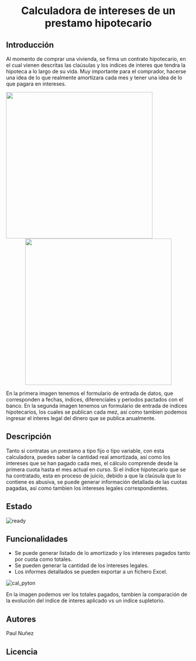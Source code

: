 # <h1 align="center"> Calculadora de intereses de un prestamo hipotecario </h1>

## Introducción

Al momento de comprar una vivienda, se firma un contrato hipotecario, en el cual vienen descritas las claúsulas y los indices de interes que tendra la hipoteca a lo largo de su vida. Muy importante para el comprador, hacerse una idea de lo que realmente amortizara cada mes y tener una idea de lo que pagara en intereses.

<img align="left" width="400" height="400" src="https://github.com/Paul243654/Calculadora_hipotecaria_python/assets/112754073/fcb54cd4-24f1-41a9-8010-398c18acddb7"> 
 
<p align="center">
  <img width="400" height="400" src="https://github.com/Paul243654/Calculadora_hipotecaria_python/assets/112754073/be634b07-033c-49f7-89d4-9f34631572f3">   
</p>


En la primera imagen tenemos el formulario de entrada de datos, que corresponden a fechas, indices, diferenciales y periodos pactados con el banco.
En la segunda imagen tenemos un formulario de entrada de indices hipotecarios, los cuales se publican cada mez, así como tambien podemos ingresar el interes legal del dinero que se publica anualmente.


## Descripción

Tanto si contratas un prestamo a tipo fijo o tipo variable, con esta calculadora, puedes saber la cantidad real amortizada, así como los intereses que se han pagado cada mes, el cálculo comprende desde la primera cuota hasta el mes actual en curso. Si el índice hipotecario que se ha contratado, esta en proceso de juicio, debido a que la claúsula que lo contiene es abusiva, se puede generar información detallada de las cuotas pagadas, así como tambien los intereses legales correspondientes.


## Estado

![ready](https://github.com/Paul243654/Calculadora_hipotecaria_python/assets/112754073/09e76b74-4ef3-4e34-ba61-43b729d2405f)


## Funcionalidades

- Se puede generar listado de lo amortizado y los intereses pagados tanto por cuota como totales.
- Se pueden generar la cantidad de los intereses legales.
- Los informes detallados se pueden exportar a un fichero Excel.
  
![cal_pyton](https://github.com/Paul243654/Calculadora_hipotecaria_python/assets/112754073/bf16df40-a0bb-4841-8457-563b71174f36)


En la imagen podemos ver los totales pagados, tambien la comparación de la evolución del indice de ínteres aplicado vs un indice supletorio.


## Autores

Paul Nuñez

## Licencia
